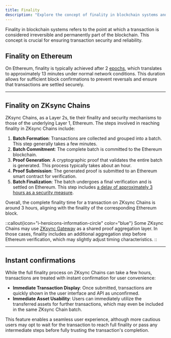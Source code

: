 ```yaml
---
title: Finality
description: "Explore the concept of finality in blockchain systems and learn about the steps involved in achieving transaction settlement."
---
```


Finality in blockchain systems refers to the point at which a transaction is considered irreversible and permanently part of the blockchain.
This concept is crucial for ensuring transaction security and reliability.

## Finality on Ethereum

On Ethereum, finality is typically achieved after 2 [epochs](https://info.etherscan.com/epoch-in-ethereum/),
which translates to approximately 13 minutes under normal network conditions.
This duration allows for sufficient block confirmations to prevent reversals and ensure that transactions are settled securely.

---
## Finality on ZKsync Chains

ZKsync Chains, as a Layer 2s, tie their finality and security mechanisms to those of the underlying Layer 1, Ethereum.
The steps involved in reaching finality in ZKsync Chains include:

1. **Batch Formation**: Transactions are collected and grouped into a batch. This step generally takes a few minutes.
2. **Batch Commitment**: The complete batch is committed to the Ethereum blockchain.
3. **Proof Generation**: A cryptographic proof that validates the entire batch is generated. This process typically takes about an hour.
4. **Proof Submission**: The generated proof is submitted to an Ethereum smart contract for verification.
5. **Batch Finalization**: The batch undergoes a final verification and is settled on Ethereum.
  This step includes [a delay of approximately 3 hours as a security measure](https://forum.zknation.io/t/zip-4-reduce-the-execution-delay-from-21-hours-to-3-hours/373).

Overall, the complete finality time for a transaction on ZKsync Chains is around 3 hours, aligning with the finality of the corresponding Ethereum block.

::callout{icon="i-heroicons-information-circle" color="blue"}
Some ZKsync Chains may use [ZKsync Gateway](../gateway/overview) as a shared proof aggregation layer.
In those cases, finality includes an additional aggregation step before Ethereum verification, which may slightly adjust timing characteristics.
::

---
## Instant confirmations

While the full finality process on ZKsync Chains can take a few hours, transactions are treated with instant confirmation for user convenience:

- **Immediate Transaction Display**: Once submitted, transactions are quickly shown in the user interface and API as unconfirmed.
- **Immediate Asset Usability**: Users can immediately utilize the transferred assets for further transactions,
  which may even be included in the same ZKsync Chain batch.

This feature enables a seamless user experience,
although more cautious users may opt to wait for the transaction to reach full finality
or pass any intermediate steps before fully trusting the transaction's completion.
